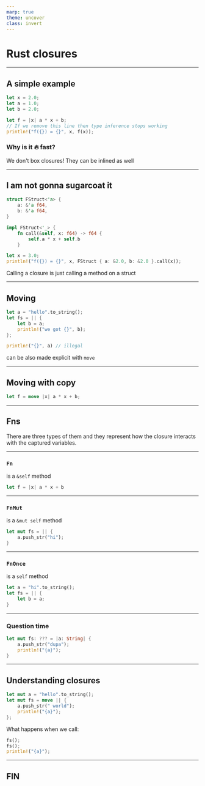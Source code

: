 ```yaml
---
marp: true
theme: uncover
class: invert
---
```


# Rust closures

---

## A simple example

```rust
let x = 2.0;
let a = 1.0;
let b = 2.0;

let f = |x| a * x + b;
// If we remove this line then type inference stops working
println!("f({}) = {}", x, f(x));
```

### Why is it :fire: fast?

We don't box closures! They can be inlined as well

---

## I am not gonna sugarcoat it

```rust
struct FStruct<'a> {
    a: &'a f64,
    b: &'a f64,
}

impl FStruct<'_> {
    fn call(&self, x: f64) -> f64 {
        self.a * x + self.b
    }

let x = 3.0;
println!("f({}) = {}", x, FStruct { a: &2.0, b: &2.0 }.call(x));
```

Calling a closure is just calling a method on a struct

---

## Moving

```rust
let a = "hello".to_string();
let fs = || {
    let b = a;
    println!("we got {}", b);
};

println!("{}", a) // illegal
```

can be also made explicit with `move`

---

## Moving with copy

```rust
let f = move |x| a * x + b;
```

---

## Fns

There are three types of them and they represent how the closure interacts with the captured variables.

---

### `Fn`

is a `&self` method

```rust
let f = |x| a * x + b
```

---

### `FnMut`

is a `&mut self` method

```rust
let mut fs = || {
    a.push_str("hi");
}
```

---

### `FnOnce`

is a `self` method

```rust
let a = "hi".to_string();
let fs = || {
    let b = a;
}
```

---

### Question time

```rust
let mut fs: ??? = |a: String| {
    a.push_str("dupa");
    println!("{a}");
}
```

---

## Understanding closures

```rust
let mut a = "hello".to_string();
let mut fs = move || {
    a.push_str(" world");
    println!("{a}");
};
```

What happens when we call:

```rust
fs();
fs();
println!("{a}");
```

---

## FIN
